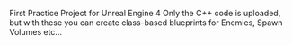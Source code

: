 First Practice Project for Unreal Engine 4
Only the C++ code is uploaded, but with these you can create class-based blueprints for Enemies, Spawn Volumes etc...
